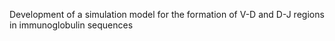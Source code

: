 Development of a simulation model for the formation of V-D and D-J regions in immunoglobulin sequences